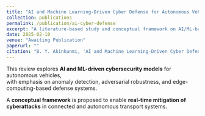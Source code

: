 ```yaml
---
title: "AI and Machine Learning-Driven Cyber Defense for Autonomous Vehicles: A Literature Review and Conceptual Framework for Real-Time Threat Mitigation"
collection: publications
permalink: /publication/ai-cyber-defense
excerpt: "A literature-based study and conceptual framework on AI/ML-based approaches to real-time cyber threat detection in autonomous vehicles."
date: 2025-02-10
venue: "Awaiting Publication"
paperurl: ""
citation: "B. Y. Akinkunmi, 'AI and Machine Learning-Driven Cyber Defense for Autonomous Vehicles,' Awaiting Publication, 2025."
---
```


This review explores **AI and ML-driven cybersecurity models** for autonomous vehicles,  
with emphasis on anomaly detection, adversarial robustness, and edge-computing-based defense systems.  

A **conceptual framework** is proposed to enable **real-time mitigation of cyberattacks** in connected and autonomous transport systems.  
